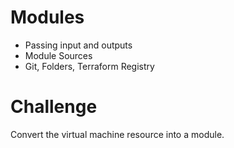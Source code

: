 # Modules
- Passing input and outputs
- Module Sources
- Git, Folders, Terraform Registry

# Challenge
Convert the virtual machine resource into a module.